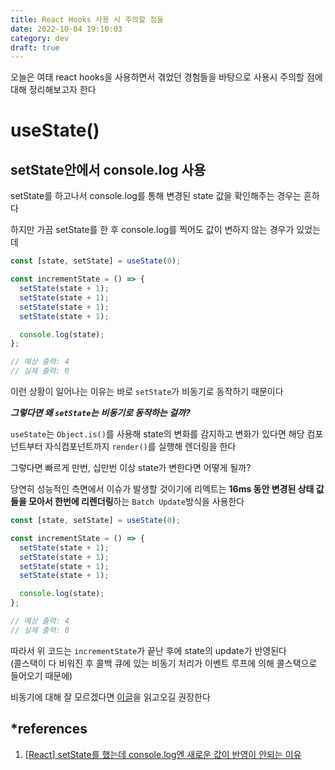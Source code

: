 ```yaml
---
title: React Hooks 사용 시 주의할 점들
date: 2022-10-04 19:10:03
category: dev
draft: true
---
```


오늘은 여태 react hooks을 사용하면서 겪었던 경험들을 바탕으로 사용시 주의할 점에 대해 정리해보고자 한다

# useState()

## setState안에서 console.log 사용

setState를 하고나서 console.log를 통해 변경된 state 값을 확인해주는 경우는 흔하다

하지만 가끔 setState를 한 후 console.log를 찍어도 값이 변하지 않는 경우가 있었는데

```js
const [state, setState] = useState(0);

const incrementState = () => {
  setState(state + 1);
  setState(state + 1);
  setState(state + 1);
  setState(state + 1);

  console.log(state);
};

// 예상 출력: 4
// 실제 출력: 0
```

이런 상황이 일어나는 이유는 바로 `setState`가 비동기로 동작하기 때문이다

**_그렇다면 왜 `setState`는 비동기로 동작하는 걸까?_**

`useState`는 `Object.is()`를 사용해 state의 변화를 감지하고 변화가 있다면 해당 컴포넌트부터 자식컴포넌트까지 `render()`를 실행해 렌더링을 한다

그렇다면 빠르게 만번, 십만번 이상 state가 변한다면 어떻게 될까?

당연히 성능적인 측면에서 이슈가 발생할 것이기에 리엑트는 **16ms 동안 변경된 상태 값들을 모아서 한번에 리렌더링**하는 `Batch Update`방식을 사용한다

```js
const [state, setState] = useState(0);

const incrementState = () => {
  setState(state + 1);
  setState(state + 1);
  setState(state + 1);
  setState(state + 1);

  console.log(state);
};

// 예상 출력: 4
// 실제 출력: 0
```

따라서 위 코드는 `incrementState`가 끝난 후에 state의 update가 반영된다<br />(콜스택이 다 비워진 후 콜백 큐에 있는 비동기 처리가 이벤트 루프에 의해 콜스택으로 들어오기 때문에)

비동기에 대해 잘 모르겠다면 [이글](<https://alpaca92.github.io/dev/자바스크립트에-대하여-(1)/>)을 읽고오길 권장한다



## \*references

1. [[React] setState를 했는데 console.log엔 새로운 값이 반영이 안되는 이유](https://hae-ong.tistory.com/97)
